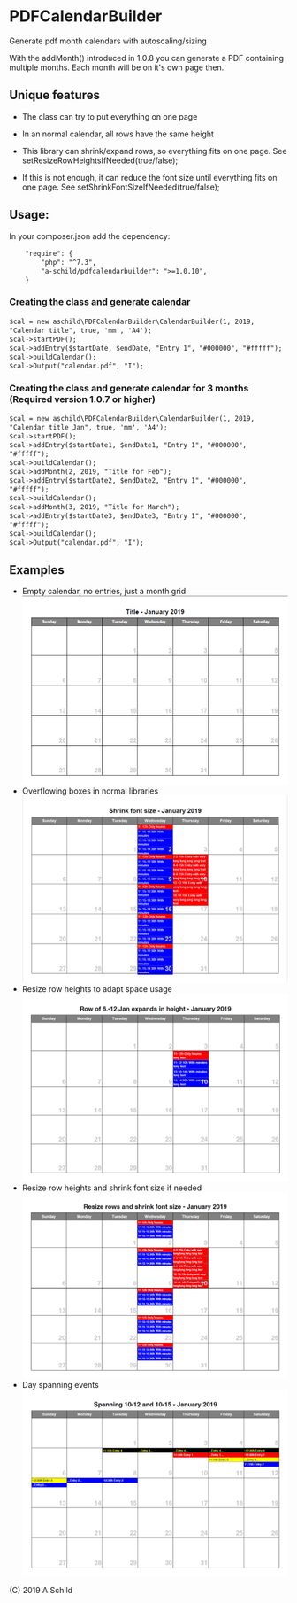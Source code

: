 # PDFCalendarBuilder
Generate pdf month calendars with autoscaling/sizing

With the addMonth() introduced in 1.0.8 you can generate a PDF containing
multiple months. Each month will be on it's own page then.

## Unique features
- The class can try to put everything on one page
- In an normal calendar, all rows have the same height
- This library can shrink/expand rows, so everything fits on one page.
See setResizeRowHeightsIfNeeded(true/false);

- If this is not enough, it can reduce the font size until everything fits on one page.
See setShrinkFontSizeIfNeeded(true/false);

## Usage:
In your composer.json add the dependency:

```
    "require": {
        "php": "^7.3",
        "a-schild/pdfcalendarbuilder": ">=1.0.10",
    }
```
### Creating the class and generate calendar
```
$cal = new aschild\PDFCalendarBuilder\CalendarBuilder(1, 2019, "Calendar title", true, 'mm', 'A4');
$cal->startPDF();
$cal->addEntry($startDate, $endDate, "Entry 1", "#000000", "#fffff");
$cal->buildCalendar();
$cal->Output("calendar.pdf", "I");
```

### Creating the class and generate calendar for 3 months (Required version 1.0.7 or higher)
```
$cal = new aschild\PDFCalendarBuilder\CalendarBuilder(1, 2019, "Calendar title Jan", true, 'mm', 'A4');
$cal->startPDF();
$cal->addEntry($startDate1, $endDate1, "Entry 1", "#000000", "#fffff");
$cal->buildCalendar();
$cal->addMonth(2, 2019, "Title for Feb");
$cal->addEntry($startDate2, $endDate2, "Entry 1", "#000000", "#fffff");
$cal->buildCalendar();
$cal->addMonth(3, 2019, "Title for March");
$cal->addEntry($startDate3, $endDate3, "Entry 1", "#000000", "#fffff");
$cal->buildCalendar();
$cal->Output("calendar.pdf", "I");
```

## Examples
- Empty calendar, no entries, just a month grid
  ![Empty calendar ](doc/img/calendar-empty.png)
- Overflowing boxes in normal libraries
  ![Box overflow in normal calendars](doc/img/calendar-overflow.png)
- Resize row heights to adapt space usage
  ![Resize rows height](doc/img/calendar-resize-row2.png)
- Resize row heights and shrink font size if needed
  ![Resize rows and shrink font](doc/img/calendar-resize-rows-shrink-fontsize.png)
- Day spanning events
  ![Events which span days](doc/img/calendar-day-spanning.png)

(C) 2019 A.Schild

